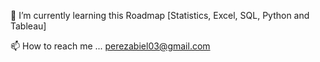
🌱 I’m currently learning this Roadmap [Statistics, Excel, SQL, Python and Tableau]

📫 How to reach me ... perezabiel03@gmail.com


<!---
abielperez03/abielperez03 is a ✨ special ✨ repository because its `README.md` (this file) appears on your GitHub profile.
You can click the Preview link to take a look at your changes.
--->
